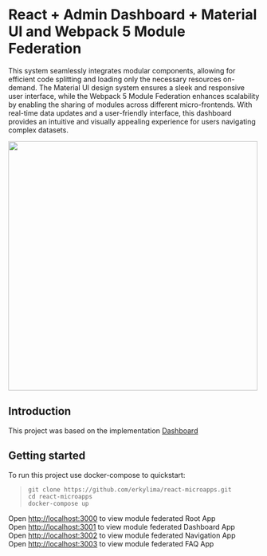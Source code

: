 # React + Admin Dashboard + Material UI and Webpack 5 Module Federation

This system seamlessly integrates modular components, allowing for efficient code splitting and loading only the necessary resources on-demand. The Material UI design system ensures a sleek and responsive user interface, while the Webpack 5 Module Federation enhances scalability by enabling the sharing of modules across different micro-frontends. With real-time data updates and a user-friendly interface, this dashboard provides an intuitive and visually appealing experience for users navigating complex datasets.

<img src="https://raw.githubusercontent.com/erkylima/react-microfront/main/imgs/img1.jpg" width="500" />

## Introduction

This project was based on the implementation [Dashboard](https://codesandbox.io/p/sandbox/react-dashboard-pnm6fh)

## Getting started

To run this project use docker-compose to quickstart:

> ```
> git clone https://github.com/erkylima/react-microapps.git
> cd react-microapps
> docker-compose up
> ```

Open [http://localhost:3000](http://localhost:3000) to view module federated Root App\
Open [http://localhost:3001](http://localhost:3001) to view module federated Dashboard App\
Open [http://localhost:3002](http://localhost:3002) to view module federated Navigation App\
Open [http://localhost:3003](http://localhost:3003) to view module federated FAQ App
